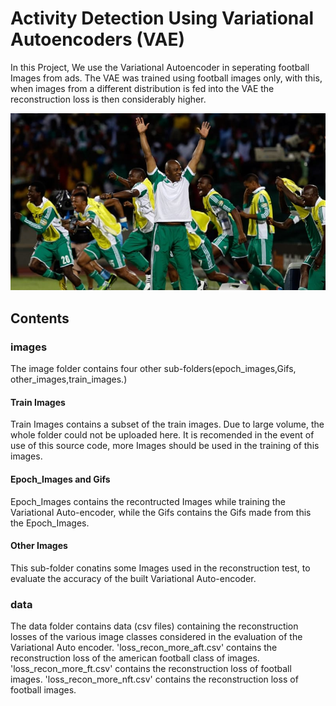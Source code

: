 # Activity Detection Using Variational Autoencoders (VAE)

In this Project, We use the Variational Autoencoder in seperating football Images from ads. The VAE was trained using football images only, with this, when images from a different distribution is fed into the VAE the reconstruction loss is then considerably higher.


![](./images/other_images/front_page.jpg)


## Contents

### images 

The image folder contains four other sub-folders(epoch_images,Gifs, other_images,train_images.)

#### Train Images
Train Images contains a subset of the train images. Due to large volume, the whole folder could not be uploaded here. It is recomended in the event of use of this source code, more Images should be used in the training of this images.

#### Epoch_Images and Gifs

Epoch_Images contains the recontructed Images while training the Variational Auto-encoder, while the Gifs contains the Gifs made from this the Epoch_Images.

#### Other Images
This sub-folder conatins some Images used in the reconstruction test, to evaluate the accuracy of the built Variational Auto-encoder.

### data
The data folder contains data (csv files) containing the reconstruction losses of the various image classes considered in the evaluation of the Variational Auto encoder. 'loss_recon_more_aft.csv' contains the reconstruction loss of the american football class of images. 'loss_recon_more_ft.csv' contains the reconstruction loss of football images. 'loss_recon_more_nft.csv' contains the reconstruction loss of football images.

